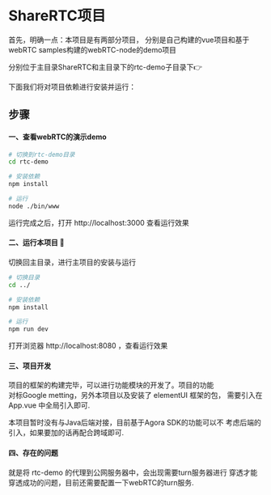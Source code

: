 # ShareRTC项目
首先，明确一点：本项目是有两部分项目，
分别是自己构建的vue项目和基于webRTC samples构建的webRTC-node的demo项目

分别位于主目录ShareRTC和主目录下的rtc-demo子目录下👉

下面我们将对项目依赖进行安装并运行：
## 步骤
#### 一、查看webRTC的演示demo
``` bash
# 切换到rtc-demo目录
cd rtc-demo

# 安装依赖
npm install

# 运行
node ./bin/www
```
运行完成之后，打开 http://localhost:3000 查看运行效果
#### 二、运行本项目 🚀
切换回主目录，进行主项目的安装与运行
```bash
# 切换目录
cd ../

# 安装依赖
npm install

# 运行
npm run dev
```
打开浏览器 http://localhost:8080 ，查看运行效果

#### 三、项目开发
项目的框架的构建完毕，可以进行功能模块的开发了。项目的功能<br>
对标Google metting，另外本项目以及安装了 elementUI 框架的包，
需要引入在 App.vue 中全局引入即可.

本项目暂时没有与Java后端对接，目前基于Agora SDK的功能可以不
考虑后端的引入，如果要加的话再配合跨域即可.

#### 四、存在的问题
就是将 rtc-demo 的代理到公网服务器中，会出现需要turn服务器进行
穿透才能穿透成功的问题，目前还需要配置一下webRTC的turn服务.


